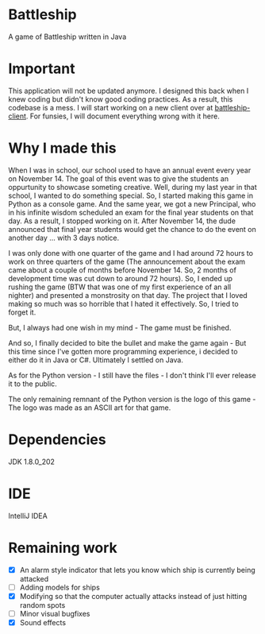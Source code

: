 # Battleship
A game of Battleship written in Java

# Important
This application will not be updated anymore. I designed this back when I knew coding but didn't know good coding practices. As a result, this codebase is a mess. I will start working on a new client over at [battleship-client](https://github.com/NoGoat/battleship-client). For funsies, I will document everything wrong with it here.

# Why I made this
When I was in school, our school used to have an annual event every year on November 14. The goal of this event was to give the students an oppurtunity to showcase someting creative. Well, during my last year in that school, I wanted to do something special. So, I started making this game in Python as a console game. And the same year, we got a new Principal, who in his infinite wisdom scheduled an exam for the final year students on that day. As a result, I stopped working on it. After November 14, the dude announced that final year students would get the chance to do the event on another day ... with 3 days notice. 

I was only done with one quarter of the game and I had around 72 hours to work on three quarters of the game (The announcement about the exam came about a couple of months before November 14. So, 2 months of development time was cut down to around 72 hours). So, I ended up rushing the game (BTW that was one of my first experience of an all nighter) and presented a monstrosity on that day. The project that I loved making so much was so horrible that I hated it effectively. So, I tried to forget it.

But, I always had one wish in my mind - The game must be finished.

And so, I finally decided to bite the bullet and make the game again - But this time since I've gotten more programming experience, i decided to either do it in Java or C#. Ultimately I settled on Java.

As for the Python version - I still have the files - I don't think I'll ever release it to the public.

The only remaining remnant of the Python version is the logo of this game - The logo was made as an ASCII art for that game.

# Dependencies
JDK 1.8.0_202

# IDE
IntelliJ IDEA

# Remaining work
- [x] An alarm style indicator that lets you know which ship is currently being attacked
- [ ] Adding models for ships
- [x] Modifying so that the computer actually attacks instead of just hitting random spots
- [ ] Minor visual bugfixes
- [x] Sound effects

